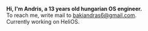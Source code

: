 **Hi, I'm Andris, a 13 years old hungarian OS engineer.**  
To reach me, write mail to bakiandras6@gmail.com.  
Currently working on HeliOS.  
